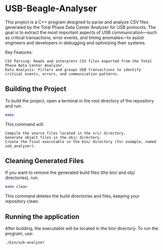 # USB-Beagle-Analyser
This project is a C++ program designed to parse and analyze CSV files generated by the Total Phase Data Center Analyzer for USB protocols.
The goal is to extract the most important aspects of USB communication—such as critical transactions, error events, and timing anomalies—to assist engineers and developers in debugging and optimizing their systems.

Key Features:

    CSV Parsing: Reads and interprets CSV files exported from the Total Phase Data Center Analyzer.
    Data Analysis: Filters and groups USB transactions to identify critical events, errors, and communication patterns.

## Building the Project

To build the project, open a terminal in the root directory of the repository and run:

```bash
make
```

This command will:

    Compile the source files located in the src/ directory.
    Generate object files in the obj/ directory.
    Create the final executable in the bin/ directory (for example, named usb_analyzer).

## Cleaning Generated Files

If you want to remove the generated build files (the bin/ and obj/ directories), run:

```bash
make clean
```

This command deletes the build directories and files, keeping your repository clean.

## Running the application

After building, the executable will be located in the bin/ directory. To run the program, use:

```bash
./bin/usb-analyzer
```